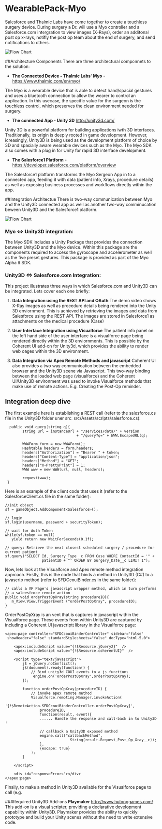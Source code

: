 WearablePack-Myo
================

Salesforce and Thalmic Labs have come together to create a touchless surgery device. During surgery a Dr. will use a Myo controller and a Salesforce.com intergration to view images (X-Rays), order an additonal post op x-rays, notifly the post op team about the end of surgery, and send notifications to others.

![Flow Chart](https://cloud.githubusercontent.com/assets/6456976/3211270/82bf990c-ef0c-11e3-88f0-d9a2f4834aad.png)

##Architecture Components
There are three architectural componnets to the solution:

-  **The Connected Device - Thalmic Labs' Myo** -  https://www.thalmic.com/en/myo/

The Myo is a wearable device that is able to detect hand/spacial gestures and uses a bluetooth connection to allow the wearer to control an application.  In this usecase, the specific value for the surgeon is the touchless control, which preserves the clean environment needed for surgery.

- **The connected App - Unity 3D**  http://unity3d.com/

Unity 3D is a powerful platform for building applications iwth 3D interfaces. Traditionally, its origin is deeply rooted in game development. However, icreasingly, Unity3D is being used as the development platform of choice by 3D and spacially aware wearable devices such as the Myo. The Myo SDK also comes with a plug in for Unity for rapid 3D interface development.

- **The Salesforce1 Platform** - https://developer.salesforce.com/platform/overview

The Salesforce1 platform transforms the Myo Sergeon App in to a connected app, feeding it with data (patient info, Xrays, procedure details) as well as exposing business processes and workflows directly within the app.

##Integration Architectue 
There is two-way communication between Myo and the Unity3D connected app as well as another two-way comminucation beween Unity3D and the Salesforce1 platform.

![Flow Chart](https://cloud.githubusercontent.com/assets/2077602/3217042/32ad59c0-efdb-11e3-8b08-d005d24ae079.png)


###  Myo <=> Unity3D integration:
The Myo SDK includes a Unity Package that provides the connection between Unity3D and the Myo device.  Within this package are the components required to access the gyroscope and accelerometer as well as the five preset gestures.  This package is provided as part of the Myo Alpha 6 SDK.

###  Unity3D <=> Salesforce.com Integration:
This project illustrates three ways in which Salesforce.com and Unity3D can be integrated. Lets cover each one briefly:

   1. **Data Integration using the REST API and OAuth**
   The demo video shows X-Ray images as well as procedure details being rendered into the Unity 3D enviornment. This is achieved by retrieving the images and data from Salesforce using the REST API. The images are stored in Salesforce1 as attachments on the medical procedure (Case) 

   2. **User Interface Integration using Visualforce**
   The patient info panel on the left hand side of the user interface is a visualforce page being rendered directly within the 3D enviornments. This is possible by the Coherent UI add-on for Unity3d, which provides the ability to render web oages within the 3D environment. 

   3. **Data Integration via Apex Remote Methods and javascript**
   Coherent UI also provides a two way communication between the embedded browser and the Unity3D scene via Javascript. This two-way binding between the loaded web page (visualforce) and the Coherent UI/Unity3D environment was used to invoke Visualforce  methods that make use of remote actions. E.g. Creating the Post-Op reminder.

## Integration deep dive
The first example here is establishing a REST call (refer to the salesforce.cs file in the Unity3D folder uner src: src/Assets/scripts/salesforce.cs):

      public void query(string q){
            string url = instanceUrl + "/services/data/" + version 
									 + "/query?q=" + WWW.EscapeURL(q);

			WWWForm form = new WWWForm();			
			Hashtable headers = form.headers;
			headers["Authorization"] = "Bearer " + token;
			headers["Content-Type"] = "application/json";
			headers["Method"] = "GET";
			headers["X-PrettyPrint"] = 1;
			WWW www = new WWW(url, null, headers);

			request(www);
	 }

Here is an example of the client code that uses it (refer to the SalesforceClient.cs file in the same folder):

    //init object
    sf = gameObject.AddComponent<Salesforce>();
            
    // login
    sf.login(username, password + securityToken);
            
    // wait for Auth Token
    while(sf.token == null)
       yield return new WaitForSeconds(0.1f);
    
    // query: Retrieve the next closest scheduled surgery / procedure for current patient
    sf.query("SELECT Id, Surgery_Type__c FROM Case WHERE ContactId = '" +
                     patientID + "' ORDER BY Surgery_Date__c LIMIT 1");


Now, lets look at the Visualforce and Apex remote method integration approach. Firstly, this is the code that binds a method in Unity3D (C#) to a javascrip method (refer to SFDCcouiBinder.cs in the same folder):

	// calls a VF Page's javascript wrapper method, which in turn performs 
    // a saleesfroce remote action	
	public void orderPostOpXray(string procedureID){
       m_View.View.TriggerEvent ("orderPostOpXray", procedureID); 
	}

OrderPostOpXray is an vent that is captures in javascript within the Visualforce page. These events from within Unity3D are captured by including a Coherent UI javascriptt library in the Visualforce page:


	<apex:page controller="SFDCcouiBinderController" sidebar="false" 
     showHeader="false" standardStylesheets="false" docType="html-5.0">
    
        <apex:includeScript value="{!$Resource.jQuery2}"  />  
        <apex:includeScript value="{!$Resource.coherentUI}"  />
    
        <script type="text/javascript">
            j$ = jQuery.noConflict();
            j$(document).ready(function() {
                // Bind unity3d COUI events to a js functions
                 engine.on('orderPostOpXray',orderPostOpXray);
            });
        
            function orderPostOpXray(procedureID) {
                // invoke apex remote method
                Visualforce.remoting.Manager.invokeAction(
                    '{!$RemoteAction.SFDCcouiBinderController.orderPostOpXray}',
                    procedureID, 
                    function(result, event){
                    ...... Handle the response and call-back in to Unity3D !
                    
                    // callback a Unity3D exposed method
                    engine.call("callbackMethod",
                     			  String(result.Request_Post_Op_Xray__c)); 
                    },
                    {escape: true}
                );
            }
        
     	</script>
    
        <div id="responseErrors"></div>
	</apex:page>

Finally, to make a method in Unity3D available for the VIsualforce page to call (e.g.

###Required Unity3D Add-ons
**Playmaker** http://www.hutonggames.com/
This add-on is a visual scripter, providing a declarative development capability within Unity3D.  Playmaker provides the ability to quickly prototype and build your Unity scenes without the need to write extensive code.

